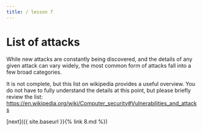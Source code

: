 ```yaml
---
title: / lesson 7
---
```



# List of attacks

While new attacks are constantly being discovered, and the details of any given attack can vary widely, the most common form of attacks fall into a few broad categories.

It is not complete, but this list on wikipedia provides a useful overview. You do not have to fully understand the details at this point, but please briefly review the list: https://en.wikipedia.org/wiki/Computer_security#Vulnerabilities_and_attacks



[next]({{ site.baseurl }}{% link 8.md %})
